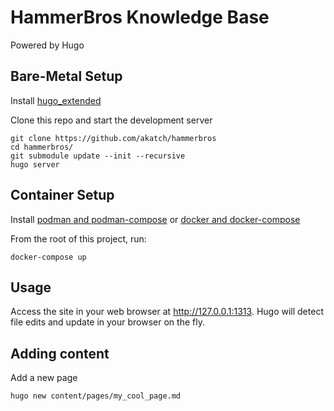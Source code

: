 # HammerBros Knowledge Base
Powered by Hugo

## Bare-Metal Setup
Install [hugo_extended][]

Clone this repo and start the development server

```shell
git clone https://github.com/akatch/hammerbros
cd hammerbros/
git submodule update --init --recursive
hugo server
```

## Container Setup
Install [podman and podman-compose][podman] or [docker and docker-compose][docker]

From the root of this project, run:

```shell
docker-compose up
```

## Usage
Access the site in your web browser at http://127.0.0.1:1313. Hugo will detect file edits and update in your browser on the fly.

## Adding content
Add a new page

```shell
hugo new content/pages/my_cool_page.md
```

[hugo_extended]: https://gohugo.io/getting-started/installing
[docker]: https://docs.docker.com/get-docker/
[podman]: https://podman-desktop.io/docs/intro
